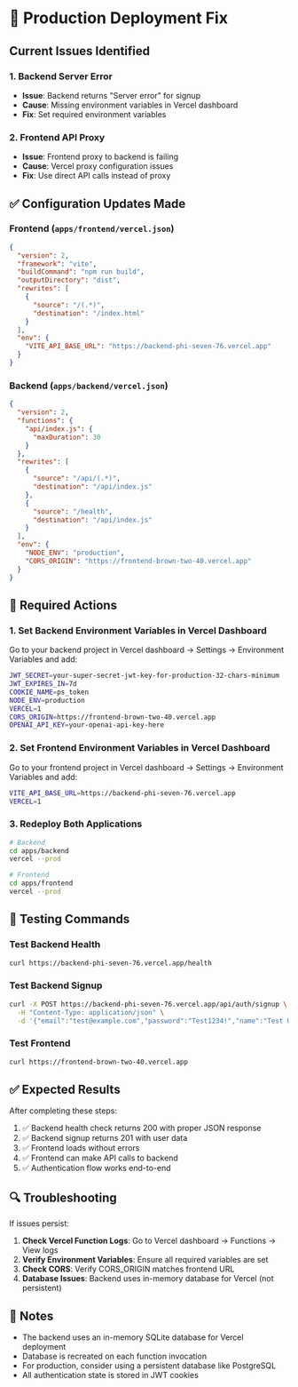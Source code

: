 # 🔧 Production Deployment Fix

## Current Issues Identified

### 1. Backend Server Error
- **Issue**: Backend returns "Server error" for signup
- **Cause**: Missing environment variables in Vercel dashboard
- **Fix**: Set required environment variables

### 2. Frontend API Proxy
- **Issue**: Frontend proxy to backend is failing
- **Cause**: Vercel proxy configuration issues
- **Fix**: Use direct API calls instead of proxy

## ✅ Configuration Updates Made

### Frontend (`apps/frontend/vercel.json`)
```json
{
  "version": 2,
  "framework": "vite",
  "buildCommand": "npm run build",
  "outputDirectory": "dist",
  "rewrites": [
    {
      "source": "/(.*)",
      "destination": "/index.html"
    }
  ],
  "env": {
    "VITE_API_BASE_URL": "https://backend-phi-seven-76.vercel.app"
  }
}
```

### Backend (`apps/backend/vercel.json`)
```json
{
  "version": 2,
  "functions": {
    "api/index.js": {
      "maxDuration": 30
    }
  },
  "rewrites": [
    {
      "source": "/api/(.*)",
      "destination": "/api/index.js"
    },
    {
      "source": "/health",
      "destination": "/api/index.js"
    }
  ],
  "env": {
    "NODE_ENV": "production",
    "CORS_ORIGIN": "https://frontend-brown-two-40.vercel.app"
  }
}
```

## 🚀 Required Actions

### 1. Set Backend Environment Variables in Vercel Dashboard

Go to your backend project in Vercel dashboard → Settings → Environment Variables and add:

```bash
JWT_SECRET=your-super-secret-jwt-key-for-production-32-chars-minimum
JWT_EXPIRES_IN=7d
COOKIE_NAME=ps_token
NODE_ENV=production
VERCEL=1
CORS_ORIGIN=https://frontend-brown-two-40.vercel.app
OPENAI_API_KEY=your-openai-api-key-here
```

### 2. Set Frontend Environment Variables in Vercel Dashboard

Go to your frontend project in Vercel dashboard → Settings → Environment Variables and add:

```bash
VITE_API_BASE_URL=https://backend-phi-seven-76.vercel.app
VERCEL=1
```

### 3. Redeploy Both Applications

```bash
# Backend
cd apps/backend
vercel --prod

# Frontend
cd apps/frontend
vercel --prod
```

## 🧪 Testing Commands

### Test Backend Health
```bash
curl https://backend-phi-seven-76.vercel.app/health
```

### Test Backend Signup
```bash
curl -X POST https://backend-phi-seven-76.vercel.app/api/auth/signup \
  -H "Content-Type: application/json" \
  -d '{"email":"test@example.com","password":"Test1234!","name":"Test User"}'
```

### Test Frontend
```bash
curl https://frontend-brown-two-40.vercel.app
```

## ✅ Expected Results

After completing these steps:

1. ✅ Backend health check returns 200 with proper JSON response
2. ✅ Backend signup returns 201 with user data
3. ✅ Frontend loads without errors
4. ✅ Frontend can make API calls to backend
5. ✅ Authentication flow works end-to-end

## 🔍 Troubleshooting

If issues persist:

1. **Check Vercel Function Logs**: Go to Vercel dashboard → Functions → View logs
2. **Verify Environment Variables**: Ensure all required variables are set
3. **Check CORS**: Verify CORS_ORIGIN matches frontend URL
4. **Database Issues**: Backend uses in-memory database for Vercel (not persistent)

## 📝 Notes

- The backend uses an in-memory SQLite database for Vercel deployment
- Database is recreated on each function invocation
- For production, consider using a persistent database like PostgreSQL
- All authentication state is stored in JWT cookies
